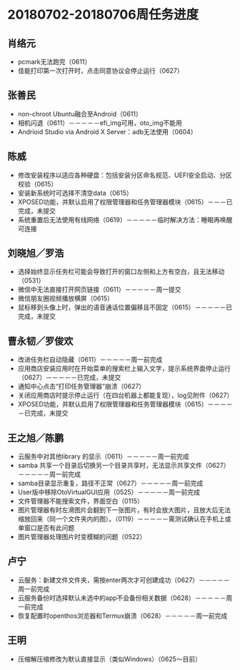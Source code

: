 # 20180702-20180706周任务进度

## 肖络元
- pcmark无法跑完（0611）
- 佳能打印第一次打开时，点击同意协议会停止运行（0627）

## 张善民
- non-chroot Ubuntu融合至Android（0611）
- 相机闪退（0611）－－－－－efi_img可用，oto_img不能用
- Andrioid Studio via Android X Server：adb无法使用（0604）

## 陈威
- 修改安装程序以适应各种硬盘：包括安装分区命名规范、UEFI安全启动、分区校验（0615）
- 安装新系统时可选择不清空data（0615）
- XPOSED功能，并默认启用了权限管理器和任务管理器模块（0615）－－－已完成，未提交
- 系统重置后无法使用有线网络（0619）－－－－－临时解决方法：睡眠再唤醒可连接

## 刘晓旭／罗浩
- 选择始终显示任务栏可能会导致打开的窗口左侧和上方有空白，且无法移动（0531）
- 微信中无法直接打开网页链接（0611）－－－－－周一提交
- 微信朋友圈视频播放横屏（0615）
- 鼠标移到头像上时，弹出的语音通话位置偏移且不固定（0615）－－－－－已完成，未提交

## 曹永韧／罗俊欢
- 改进任务栏自动隐藏（0611）－－－－－周一前完成
- 应用商店安装应用时在开始菜单的搜索栏上输入文字，提示系统界面停止运行（0627）－－－－－已完成，未提交
- 通知中心点击“打印任务管理器”崩溃（0627）
- 关闭应用商店时提示停止运行（在四台机器上都能复现），log见附件（0627）
- XPOSED功能，并默认启用了权限管理器和任务管理器模块（0615）－－－－－已完成，未提交

## 王之旭／陈鹏
- 云服务中对其他library 的显示（0611）－－－－－周一前完成
- samba 共享一个目录后切换另一个目录共享时，无法显示共享文件（0627）－－－－－周一前完成
- samba目录显示重复，路径不正常（0627）－－－－－周一前完成
- User版中移除OtoVirtualGUI应用（0525）－－－－－周一前完成
- 文件管理器不能搜索文件，界面空白（0115）
- 图片管理器有时左滑图片会翻到下一张图片，有时会放大图片，且放大后无法缩放回来（同一个文件夹内的图）。（0119）－－－－－需测试确认在手机上或单窗口是否有此问题
- 图片管理器处理图片时变模糊的问题（0522）

## 卢宁
- 云服务：新建文件文件夹，需按enter两次才可创建成功（0627）－－－－－周一前完成
- 云服务备份时选择默认未选中的app不会备份相关数据（0628）－－－－－周一前完成
- 恢复配置时openthos浏览器和Termux崩溃（0628）－－－－－周一前完成

## 王明
- 压缩解压缩修改为默认直接显示（类似Windows）（0625～目前）
